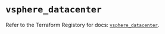 # `vsphere_datacenter`

Refer to the Terraform Registory for docs: [`vsphere_datacenter`](https://registry.terraform.io/providers/hashicorp/vsphere/2.6.1/docs/resources/datacenter).

